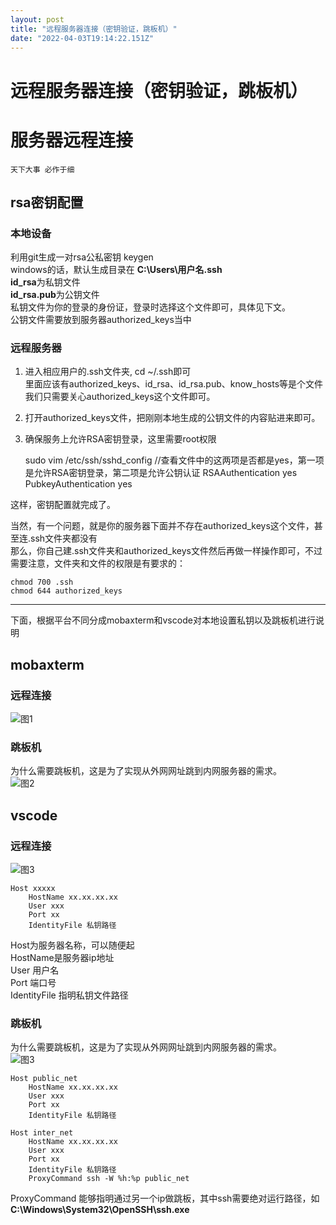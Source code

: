 ```yaml
---
layout: post
title: "远程服务器连接（密钥验证，跳板机）"
date: "2022-04-03T19:14:22.151Z"
---
```

远程服务器连接（密钥验证，跳板机）
=================

服务器远程连接
=======

`天下大事 必作于细`

rsa密钥配置
-------

### 本地设备

利用git生成一对rsa公私密钥 keygen  
windows的话，默认生成目录在 **C:\\Users\\用户名.ssh**  
**id\_rsa**为私钥文件  
**id\_rsa.pub**为公钥文件  
私钥文件为你的登录的身份证，登录时选择这个文件即可，具体见下文。  
公钥文件需要放到服务器authorized\_keys当中

### 远程服务器

1.  进入相应用户的.ssh文件夹, cd ~/.ssh即可  
    里面应该有authorized\_keys、id\_rsa、id\_rsa.pub、know\_hosts等是个文件  
    我们只需要关心authorized\_keys这个文件即可。
2.  打开authorized\_keys文件，把刚刚本地生成的公钥文件的内容贴进来即可。
3.  确保服务上允许RSA密钥登录，这里需要root权限

    sudo vim /etc/ssh/sshd_config
    //查看文件中的这两项是否都是yes，第一项是允许RSA密钥登录，第二项是允许公钥认证
    RSAAuthentication yes
    PubkeyAuthentication yes
    

这样，密钥配置就完成了。

当然，有一个问题，就是你的服务器下面并不存在authorized\_keys这个文件，甚至连.ssh文件夹都没有  
那么，你自己建.ssh文件夹和authorized\_keys文件然后再做一样操作即可，不过需要注意，文件夹和文件的权限是有要求的：

    chmod 700 .ssh
    chmod 644 authorized_keys
    

* * *

下面，根据平台不同分成mobaxterm和vscode对本地设置私钥以及跳板机进行说明

mobaxterm
---------

### 远程连接

![图1](https://img2022.cnblogs.com/blog/1809921/202204/1809921-20220403163823110-1465457301.png)

### 跳板机

为什么需要跳板机，这是为了实现从外网网址跳到内网服务器的需求。  
![图2](https://img2022.cnblogs.com/blog/1809921/202204/1809921-20220403164217010-1514391787.png)

vscode
------

### 远程连接

![图3](https://img2022.cnblogs.com/blog/1809921/202204/1809921-20220403164545761-1955636391.png)

    Host xxxxx
        HostName xx.xx.xx.xx
        User xxx
        Port xx
        IdentityFile 私钥路径
    

Host为服务器名称，可以随便起  
HostName是服务器ip地址  
User 用户名  
Port 端口号  
IdentityFile 指明私钥文件路径

### 跳板机

为什么需要跳板机，这是为了实现从外网网址跳到内网服务器的需求。  
![图3](https://img2022.cnblogs.com/blog/1809921/202204/1809921-20220403164853136-1687616518.png)

    Host public_net
        HostName xx.xx.xx.xx
        User xxx
        Port xx
        IdentityFile 私钥路径
    
    Host inter_net
        HostName xx.xx.xx.xx
        User xxx
        Port xx
        IdentityFile 私钥路径
        ProxyCommand ssh -W %h:%p public_net
    

ProxyCommand 能够指明通过另一个ip做跳板，其中ssh需要绝对运行路径，如**C:\\Windows\\System32\\OpenSSH\\ssh.exe**